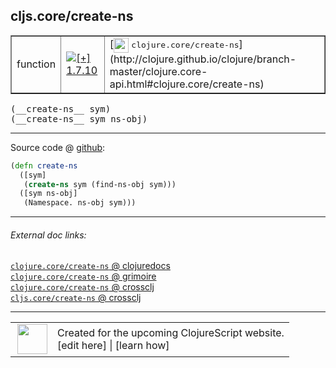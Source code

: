 ## cljs.core/create-ns



 <table border="1">
<tr>
<td>function</td>
<td><a href="https://github.com/cljsinfo/cljs-api-docs/tree/1.7.10"><img valign="middle" alt="[+] 1.7.10" title="Added in 1.7.10" src="https://img.shields.io/badge/+-1.7.10-lightgrey.svg"></a> </td>
<td>
[<img height="24px" valign="middle" src="http://i.imgur.com/1GjPKvB.png"> <samp>clojure.core/create-ns</samp>](http://clojure.github.io/clojure/branch-master/clojure.core-api.html#clojure.core/create-ns)
</td>
</tr>
</table>


 <samp>
(__create-ns__ sym)<br>
</samp>
 <samp>
(__create-ns__ sym ns-obj)<br>
</samp>

---







Source code @ [github](https://github.com/clojure/clojurescript/blob/r1.7.189/src/main/cljs/cljs/core.cljs#L10168-L10172):

```clj
(defn create-ns
  ([sym]
   (create-ns sym (find-ns-obj sym)))
  ([sym ns-obj]
   (Namespace. ns-obj sym)))
```

<!--
Repo - tag - source tree - lines:

 <pre>
clojurescript @ r1.7.189
└── src
    └── main
        └── cljs
            └── cljs
                └── <ins>[core.cljs:10168-10172](https://github.com/clojure/clojurescript/blob/r1.7.189/src/main/cljs/cljs/core.cljs#L10168-L10172)</ins>
</pre>

-->

---



###### External doc links:

[`clojure.core/create-ns` @ clojuredocs](http://clojuredocs.org/clojure.core/create-ns)<br>
[`clojure.core/create-ns` @ grimoire](http://conj.io/store/v1/org.clojure/clojure/1.7.0-beta3/clj/clojure.core/create-ns/)<br>
[`clojure.core/create-ns` @ crossclj](http://crossclj.info/fun/clojure.core/create-ns.html)<br>
[`cljs.core/create-ns` @ crossclj](http://crossclj.info/fun/cljs.core.cljs/create-ns.html)<br>

---

 <table>
<tr><td>
<img valign="middle" align="right" width="48px" src="http://i.imgur.com/Hi20huC.png">
</td><td>
Created for the upcoming ClojureScript website.<br>
[edit here] | [learn how]
</td></tr></table>

[edit here]:https://github.com/cljsinfo/cljs-api-docs/blob/master/cljsdoc/cljs.core/create-ns.cljsdoc
[learn how]:https://github.com/cljsinfo/cljs-api-docs/wiki/cljsdoc-files

<!--

This information was too distracting to show to readers, but I'll leave it
commented here since it is helpful to:

- pretty-print the data used to generate this document
- and show how to retrieve that data



The API data for this symbol:

```clj
{:ns "cljs.core",
 :name "create-ns",
 :signature ["[sym]" "[sym ns-obj]"],
 :history [["+" "1.7.10"]],
 :type "function",
 :full-name-encode "cljs.core/create-ns",
 :source {:code "(defn create-ns\n  ([sym]\n   (create-ns sym (find-ns-obj sym)))\n  ([sym ns-obj]\n   (Namespace. ns-obj sym)))",
          :title "Source code",
          :repo "clojurescript",
          :tag "r1.7.189",
          :filename "src/main/cljs/cljs/core.cljs",
          :lines [10168 10172]},
 :full-name "cljs.core/create-ns",
 :clj-symbol "clojure.core/create-ns"}

```

Retrieve the API data for this symbol:

```clj
;; from Clojure REPL
(require '[clojure.edn :as edn])
(-> (slurp "https://raw.githubusercontent.com/cljsinfo/cljs-api-docs/catalog/cljs-api.edn")
    (edn/read-string)
    (get-in [:symbols "cljs.core/create-ns"]))
```

-->
